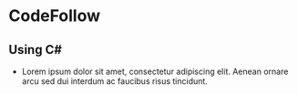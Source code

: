 # CodeFollow
## Using C#

* Lorem ipsum dolor sit amet, consectetur adipiscing elit. Aenean ornare arcu sed dui interdum ac faucibus risus tincidunt.
